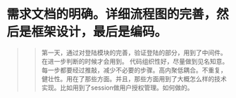 # 需求文档的明确。详细流程图的完善，然后是框架设计，最后是编码。
>> 第一天，通过对登陆模块的完善，验证登陆的部分，用到了中间件。在进一步判断的时候才会用到。
>> 代码组织性好，尽量做到见名知意。每一步都要经过推敲，减少不必要的步骤。高内聚低耦合。不重复，健壮性。用在了那些方面。并且，那些方面用到了大概怎么样的技术实现。比如用到了session做用户授权管理。如何做的。